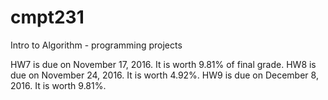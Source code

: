 # cmpt231
Intro to Algorithm - programming projects

HW7 is due on November 17, 2016. It is worth 9.81% of final grade. 
HW8 is due on November 24, 2016. It is worth 4.92%.
HW9 is due on December 8, 2016. It is worth 9.81%. 

